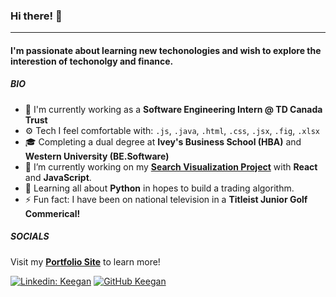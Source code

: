 ### Hi there! 👋
---
#### I'm passionate about learning new techonologies and wish to explore the interestion of techonolgy and finance. 

##### BIO
- 🏢 I'm currently working as a **Software Engineering Intern @ TD Canada Trust**
- ⚙️ Tech I feel comfortable with: `.js`, `.java`, `.html`, `.css`, `.jsx`, `.fig`, `.xlsx`
- 🎓 Completing a dual degree at **Ivey's Business School (HBA)** and **Western University (BE.Software)**
- 🔭 I’m currently working on my **[Search Visualization Project](https://github.com/kMongru/react-search-project)** with **React** and **JavaScript**.
- 🌱 Learning all about **Python** in hopes to build a trading algorithm. 
- ⚡ Fun fact: I have been on national television in a **Titleist Junior Golf Commerical!**

##### SOCIALS

Visit my **[Portfolio Site](https://keeganmongru.com)** to learn more! 

[![Linkedin: Keegan](https://img.shields.io/badge/-Keegan-blue?style=flat-square&logo=Linkedin&logoColor=white&link=https://www.linkedin.com/in/keeganmongru/)](https://www.linkedin.com/in/keeganmongru/)
[![GitHub Keegan](https://img.shields.io/github/followers/kMongru?label=follow&style=social)](https://github.com/kMongru)


